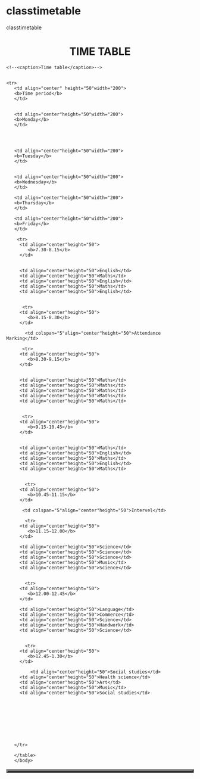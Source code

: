 # classtimetable
classtimetable
<!DOCTYPE html>
<html>
    <body>
    <center><h1>TIME TABLE</h1></center>
    <table border="5" cellspacing="0"align="center">
    
    <!--<caption>Time table</caption>-->
     

    <tr>
       <td align="center" height="50"width="200">
       <b>Time period</b>
       </td>
     

       <td align="center"height="50"width="200">
       <b>Monday</b>
       </td>

      

       
       <td align="center"height="50"width="200">
       <b>Tuesday</b>
       </td>


       <td align="center"height="50"width="200">
       <b>Wednesday</b>
       </td>

       <td align="center"height="50"width="200">
       <b>Thursday</b>
       </td>

       <td align="center"height="50"width="200">
       <b>Friday</b>
       </td>

        <tr>
         <td align="center"height="50">
            <b>7.30-8.15</b>
         </td>

        
         <td align="center"height="50">English</td>
         <td align="center"height="50">Maths</td>
         <td align="center"height="50">English</td>
         <td align="center"height="50">Maths</td>
         <td align="center"height="50">English</td>
         

          <tr>
         <td align="center"height="50">
            <b>8.15-8.30</b>
         </td>

           <td colspan="5"align="center"height="50">Attendance Marking</td>

          <tr>
         <td align="center"height="50">
            <b>8.30-9.15</b>
         </td>

           
         <td align="center"height="50">Maths</td>
         <td align="center"height="50">Maths</td>
         <td align="center"height="50">Maths</td>
         <td align="center"height="50">Maths</td>
         <td align="center"height="50">Maths</td>
         

          <tr>
         <td align="center"height="50">
            <b>9.15-10.45</b>
         </td>
  
              
         <td align="center"height="50">Maths</td>
         <td align="center"height="50">English</td>
         <td align="center"height="50">Maths</td>
         <td align="center"height="50">English</td>
         <td align="center"height="50">Maths</td>
         

           <tr>
         <td align="center"height="50">
            <b>10.45-11.15</b>
         </td>

          <td colspan="5"align="center"height="50">Intervel</td>
       
           <tr>
         <td align="center"height="50">
            <b>11.15-12.00</b>
         </td>

         <td align="center"height="50">Science</td>
         <td align="center"height="50">Science</td>
         <td align="center"height="50">Science</td>
         <td align="center"height="50">Music</td>
         <td align="center"height="50">Science</td>
         

           <tr>
         <td align="center"height="50">
            <b>12.00-12.45</b>
         </td>

         <td align="center"height="50">Language</td>
         <td align="center"height="50">Commerce</td>
         <td align="center"height="50">Science</td>
         <td align="center"height="50">Handwork</td>
         <td align="center"height="50">Science</td>
         
      
           <tr>
         <td align="center"height="50">
            <b>12.45-1.30</b>
         </td>

             <td align="center"height="50">Social studies</td>
         <td align="center"height="50">Health science</td>
         <td align="center"height="50">Art</td>
         <td align="center"height="50">Music</td>
         <td align="center"height="50">Social studies</td>

         
      

         

      

     
       </tr> 

       </table>
       </body>
</html>
